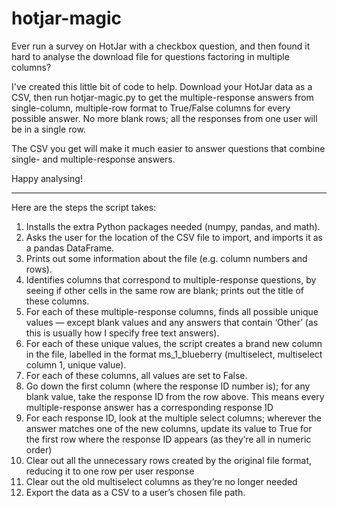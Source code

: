 # hotjar-magic

Ever run a survey on HotJar with a checkbox question, and then found it hard to analyse the download file for questions factoring in multiple columns?

I've created this little bit of code to help. Download your HotJar data as a CSV, then run hotjar-magic.py to get the multiple-response answers from  single-column, multiple-row format to True/False columns for every possible answer. No more blank rows; all the responses from one user will be in a single row.

The CSV you get will make it much easier to answer questions that combine single- and multiple-response answers. 

Happy analysing!

-------

Here are the steps the script takes:

1. Installs the extra Python packages needed (numpy, pandas, and math).
2. Asks the user for the location of the CSV file to import, and imports it as a pandas DataFrame.
3. Prints out some information about the file (e.g. column numbers and rows).
4. Identifies columns that correspond to multiple-response questions, by seeing if other cells in the same row are blank; prints out the title of these columns.
5. For each of these multiple-response columns, finds all possible unique values — except blank values and any answers that contain ‘Other’ (as this is usually how I specify free text answers).
6. For each of these unique values, the script creates a brand new column in the file, labelled in the format ms_1_blueberry (multiselect, multiselect column 1, unique value).
7. For each of these columns, all values are set to False.
8. Go down the first column (where the response ID number is); for any blank value, take the response ID from the row above. This means every multiple-response answer has a corresponding response ID
9. For each response ID, look at the multiple select columns; wherever the answer matches one of the new columns, update its value to True for the first row where the response ID appears (as they’re all in numeric order)
10. Clear out all the unnecessary rows created by the original file format, reducing it to one row per user response
11. Clear out the old multiselect columns as they’re no longer needed
12. Export the data as a CSV to a user’s chosen file path.
